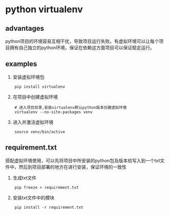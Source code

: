 ﻿# python virtualenv

## advantages

python项目的环境容易互相干扰，导致项目运行失败。有虚拟环境可以让每个项目拥有自己独立的python环境，保证在依赖这方面项目可以保证稳定运行。

## examples

1. 安装虚拟环境包

```
	pip install virtualenv
```

2. 在项目中创建虚拟环境

```
	# 进入项目目录,安装virtualenv默认python版本创建虚拟环境
	virtualenv --no-site-packages venv
```

3. 进入并激活虚拟环境

```
	source venv/bin/active
```

## requirement.txt
搭配虚拟环境使用，可以先将项目中所安装的python包及版本给写入到一个txt文件中，然后到项目部署的地方在进行安装，保证环境的一致性

1. 生成txt文件
```
	pip freeze > requirement.txt
```

2. 安装txt文件中的模块
```
	pip install -r requirement.txt
```